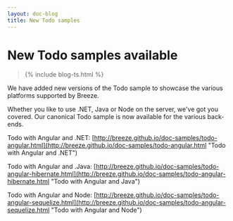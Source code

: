 ```yaml
---
layout: doc-blog
title: New Todo samples
---
```

# New Todo samples available

> {% include blog-ts.html %}

We have added new versions of the Todo sample to showcase the various platforms supported by Breeze. 

 <!-- more -->
 
Whether you like to use .NET, Java or Node on the server, we've got you covered. Our canonical Todo sample is now available for the various back-ends.

Todo with Angular and .NET: [http://breeze.github.io/doc-samples/todo-angular.html](http://breeze.github.io/doc-samples/todo-angular.html "Todo with Angular and .NET")

Todo with Angular and .Java: [http://breeze.github.io/doc-samples/todo-angular-hibernate.html](http://breeze.github.io/doc-samples/todo-angular-hibernate.html "Todo with Angular and Java")

Todo with Angular and Node: [http://breeze.github.io/doc-samples/todo-angular-sequelize.html](http://breeze.github.io/doc-samples/todo-angular-sequelize.html "Todo with Angular and Node")





